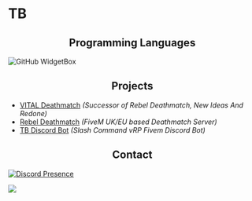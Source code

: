 <h1>TB</h1>


<h2 align="center">Programming Languages</h2>

![GitHub WidgetBox](https://github-widgetbox.vercel.app/api/skills?languages=python,lua,js,mysql,json&includeNames=true&theme=mountain)

<h2 align="center">Projects</h2>

- [VITAL Deathmatch](https://discord.io/vital5m) *(Successor of Rebel Deathmatch, New Ideas And Redone)*
- [Rebel Deathmatch](https://discord.gg/rebeldm) *(FiveM UK/EU based Deathmatch Server)*
- [TB Discord Bot](https://github.com/TB420/tb_vrp_discord_bot) *(Slash Command vRP Fivem Discord Bot)*

<h2 align="center">Contact</h2>

[![Discord Presence](https://lanyard.cnrad.dev/api/534417173565931520)](https://discord.com/users/534417173565931520)


![](https://komarev.com/ghpvc/?username=TB420)
